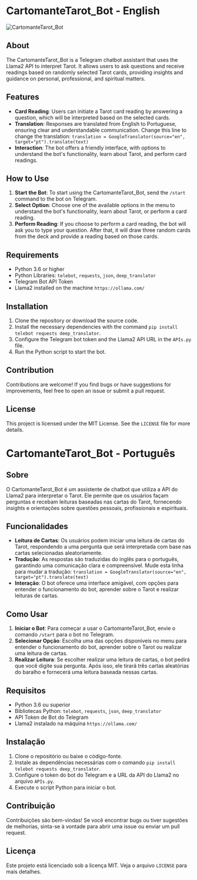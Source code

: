 # CartomanteTarot_Bot - English

![CartomanteTarot_Bot](https://github.com/parrelladev/CartomanteTarot_Bot/assets/126002318/96500a0d-92fb-4d46-923c-f8ddda593e48)

## About

The CartomanteTarot_Bot is a Telegram chatbot assistant that uses the Llama2 API to interpret Tarot. It allows users to ask questions and receive readings based on randomly selected Tarot cards, providing insights and guidance on personal, professional, and spiritual matters.

## Features

- **Card Reading**: Users can initiate a Tarot card reading by answering a question, which will be interpreted based on the selected cards.
- **Translation**: Responses are translated from English to Portuguese, ensuring clear and understandable communication. Change this line to change the translation: `translation = GoogleTranslator(source="en", target="pt").translate(text)`
- **Interaction**: The bot offers a friendly interface, with options to understand the bot's functionality, learn about Tarot, and perform card readings.

## How to Use

1. **Start the Bot**: To start using the CartomanteTarot_Bot, send the `/start` command to the bot on Telegram.
2. **Select Option**: Choose one of the available options in the menu to understand the bot's functionality, learn about Tarot, or perform a card reading.
3. **Perform Reading**: If you choose to perform a card reading, the bot will ask you to type your question. After that, it will draw three random cards from the deck and provide a reading based on those cards.

## Requirements

- Python 3.6 or higher
- Python Libraries: `telebot`, `requests`, `json`, `deep_translator`
- Telegram Bot API Token
- Llama2 installed on the machine `https://ollama.com/`

## Installation

1. Clone the repository or download the source code.
2. Install the necessary dependencies with the command `pip install telebot requests deep_translator`.
3. Configure the Telegram bot token and the Llama2 API URL in the `APIs.py` file.
4. Run the Python script to start the bot.

## Contribution

Contributions are welcome! If you find bugs or have suggestions for improvements, feel free to open an issue or submit a pull request.

## License

This project is licensed under the MIT License. See the `LICENSE` file for more details.

# CartomanteTarot_Bot - Português

## Sobre

O CartomanteTarot_Bot é um assistente de chatbot que utiliza a API do Llama2 para interpretar o Tarot. Ele permite que os usuários façam perguntas e recebam leituras baseadas nas cartas do Tarot, fornecendo insights e orientações sobre questões pessoais, profissionais e espirituais.

## Funcionalidades

- **Leitura de Cartas**: Os usuários podem iniciar uma leitura de cartas do Tarot, respondendo a uma pergunta que será interpretada com base nas cartas selecionadas aleatoriamente.
- **Tradução**: As respostas são traduzidas do inglês para o português, garantindo uma comunicação clara e compreensível. Mude esta linha para mudar a tradução: `translation = GoogleTranslator(source="en", target="pt").translate(text)`
- **Interação**: O bot oferece uma interface amigável, com opções para entender o funcionamento do bot, aprender sobre o Tarot e realizar leituras de cartas.

## Como Usar

1. **Iniciar o Bot**: Para começar a usar o CartomanteTarot_Bot, envie o comando `/start` para o bot no Telegram.
2. **Selecionar Opção**: Escolha uma das opções disponíveis no menu para entender o funcionamento do bot, aprender sobre o Tarot ou realizar uma leitura de cartas.
3. **Realizar Leitura**: Se escolher realizar uma leitura de cartas, o bot pedirá que você digite sua pergunta. Após isso, ele tirará três cartas aleatórias do baralho e fornecerá uma leitura baseada nessas cartas.

## Requisitos

- Python 3.6 ou superior
- Bibliotecas Python: `telebot`, `requests`, `json`, `deep_translator`
- API Token de Bot do Telegram
- Llama2 instalado na máquina `https://ollama.com/`

## Instalação

1. Clone o repositório ou baixe o código-fonte.
2. Instale as dependências necessárias com o comando `pip install telebot requests deep_translator`.
3. Configure o token do bot do Telegram e a URL da API do Llama2 no arquivo `APIs.py`.
4. Execute o script Python para iniciar o bot.

## Contribuição

Contribuições são bem-vindas! Se você encontrar bugs ou tiver sugestões de melhorias, sinta-se à vontade para abrir uma issue ou enviar um pull request.

## Licença

Este projeto está licenciado sob a licença MIT. Veja o arquivo `LICENSE` para mais detalhes.

